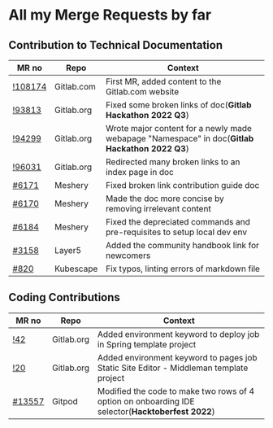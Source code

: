 # All my Merge Requests by far

## Contribution to Technical Documentation

| MR no | Repo | Context |
| ------ | ------ | ------ |
| <a href="https://gitlab.com/gitlab-com/www-gitlab-com/-/merge_requests/108174/" target="_blank">!108174</a> | Gitlab.com |First MR, added content to the Gitlab.com website | 
| <a href="https://gitlab.com/gitlab-org/gitlab/-/merge_requests/93813/" target="_blank">!93813</a> | Gitlab.org | Fixed some broken links of doc(**Gitlab Hackathon 2022 Q3**) |
| <a href="https://gitlab.com/gitlab-org/gitlab/-/merge_requests/94299" target="_blank">!94299</a> | Gitlab.org | Wrote major content for a newly made webapage "Namespace" in doc(**Gitlab Hackathon 2022 Q3**) |
| <a href="https://gitlab.com/gitlab-org/gitlab/-/merge_requests/96031" target="_blank">!96031</a> | Gitlab.org | Redirected many broken links to an index page in doc |
| <a href="https://github.com/meshery/meshery/pull/6171" target="_blank">#6171</a> | Meshery | Fixed broken link contribution guide doc |
| <a href="https://github.com/meshery/meshery/pull/6170" target="_blank">#6170</a> | Meshery | Made the doc more concise by removing irrelevant content |
| <a href="https://github.com/meshery/meshery/pull/6184" target="_blank">#6184</a> | Meshery | Fixed the depreciated commands and pre-requisites to setup local dev env|
| <a href="https://github.com/layer5io/layer5/pull/3158" target="_blank">#3158</a> | Layer5 | Added the community handbook link for newcomers |
| <a href="https://github.com/kubescape/kubescape/pull/820" target="_blank">#820</a> | Kubescape | Fix typos, linting errors of markdown file |


## Coding Contributions

| MR no | Repo | Context |
| ------ | ------ | ------ |
| <a href="https://gitlab.com/gitlab-org/project-templates/spring/-/merge_requests/42" target="_blank">!42</a> | Gitlab.org | Added environment keyword to deploy job in Spring template project |
| <a href="https://gitlab.com/gitlab-org/project-templates/static-site-editor-middleman/-/merge_requests/20" target="_blank">!20</a> | Gitlab.org | Added environment keyword to pages job Static Site Editor - Middleman template project |
| <a href="https://github.com/gitpod-io/gitpod/pull/13557" target="_blank">#13557</a> | Gitpod | Modified the code to make two rows of 4 option on onboarding IDE selector(**Hacktoberfest 2022**) |




